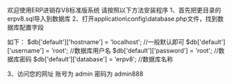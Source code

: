 欢迎使用ERP进销存V8标准版系统
请按照以下方法安装程序
1、首先把更目录的erpv8.sql导入到数据库
2、打开application\config\database.php文件，找到数据库配置字段

如下：
$db['default']['hostname'] = 'localhost';  //一般默认即可
$db['default']['username'] = 'root';   //数据库用户名
$db['default']['password'] = 'root';  //数据库密码
$db['default']['database'] = 'erpv8';  //数据库名称

3、访问您的网址  账号为 admin  密码为 admin888
